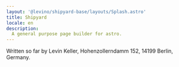 ```yaml
---
layout: '@levino/shipyard-base/layouts/Splash.astro'
title: Shipyard
locale: en
description:
  A general purpose page builder for astro.
---
```


Written so far by Levin Keller, Hohenzollerndamm 152, 14199 Berlin, Germany.
